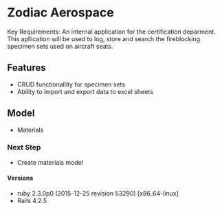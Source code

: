 # Zodiac Aerospace

Key Requirements: An internal application for the certification deparment. This apllication will be used to log, store and search the fireblocking specimen sets used on aircraft seats.

## Features
- CRUD functionallity for specimen sets
- Ability to import and export data to excel sheets

## Model
- Materials


### Next Step
- Create materials model

#### Versions
- ruby 2.3.0p0 (2015-12-25 revision 53290) [x86_64-linux]
- Rails 4.2.5
